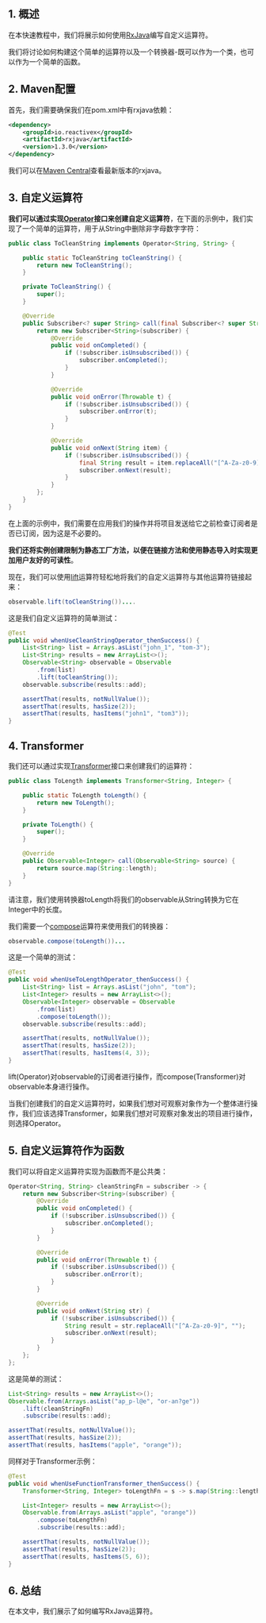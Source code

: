 ## 1. 概述

在本快速教程中，我们将展示如何使用[RxJava](https://github.com/ReactiveX/RxJava)编写自定义运算符。

我们将讨论如何构建这个简单的运算符以及一个转换器-既可以作为一个类，也可以作为一个简单的函数。

## 2. Maven配置

首先，我们需要确保我们在pom.xml中有rxjava依赖：

```xml
<dependency>
    <groupId>io.reactivex</groupId>
    <artifactId>rxjava</artifactId>
    <version>1.3.0</version>
</dependency>
```

我们可以在[Maven Central](https://search.maven.org/search?q=rxjava)查看最新版本的rxjava。

## 3. 自定义运算符

**我们可以通过实现[Operator](http://reactivex.io/RxJava/1.x/javadoc/rx/Observable.Operator.html)接口来创建自定义运算符**，在下面的示例中，我们实现了一个简单的运算符，用于从String中删除非字母数字字符：

```java
public class ToCleanString implements Operator<String, String> {

    public static ToCleanString toCleanString() {
        return new ToCleanString();
    }

    private ToCleanString() {
        super();
    }

    @Override
    public Subscriber<? super String> call(final Subscriber<? super String> subscriber) {
        return new Subscriber<String>(subscriber) {
            @Override
            public void onCompleted() {
                if (!subscriber.isUnsubscribed()) {
                    subscriber.onCompleted();
                }
            }

            @Override
            public void onError(Throwable t) {
                if (!subscriber.isUnsubscribed()) {
                    subscriber.onError(t);
                }
            }

            @Override
            public void onNext(String item) {
                if (!subscriber.isUnsubscribed()) {
                    final String result = item.replaceAll("[^A-Za-z0-9]", "");
                    subscriber.onNext(result);
                }
            }
        };
    }
}
```

在上面的示例中，我们需要在应用我们的操作并将项目发送给它之前检查订阅者是否已订阅，因为这是不必要的。

**我们还将实例创建限制为静态工厂方法，以便在链接方法和使用静态导入时实现更加用户友好的可读性**。

现在，我们可以使用[lift](http://reactivex.io/RxJava/1.x/javadoc/rx/Observable.html#lift(rx.Observable.Operator))运算符轻松地将我们的自定义运算符与其他运算符链接起来：

```java
observable.lift(toCleanString())....
```

这是我们自定义运算符的简单测试：

```java
@Test
public void whenUseCleanStringOperator_thenSuccess() {
    List<String> list = Arrays.asList("john_1", "tom-3");
    List<String> results = new ArrayList<>();
    Observable<String> observable = Observable
        .from(list)
        .lift(toCleanString());
    observable.subscribe(results::add);

    assertThat(results, notNullValue());
    assertThat(results, hasSize(2));
    assertThat(results, hasItems("john1", "tom3"));
}
```

## 4. Transformer

我们还可以通过实现[Transformer](http://reactivex.io/RxJava/1.x/javadoc/rx/Observable.Transformer.html)接口来创建我们的运算符：

```java
public class ToLength implements Transformer<String, Integer> {

    public static ToLength toLength() {
        return new ToLength();
    }

    private ToLength() {
        super();
    }

    @Override
    public Observable<Integer> call(Observable<String> source) {
        return source.map(String::length);
    }
}
```

请注意，我们使用转换器toLength将我们的observable从String转换为它在Integer中的长度。

我们需要一个[compose](http://reactivex.io/RxJava/1.x/javadoc/rx/Observable.html#compose(rx.Observable.Transformer))运算符来使用我们的转换器：

```java
observable.compose(toLength())...
```

这是一个简单的测试：

```java
@Test
public void whenUseToLengthOperator_thenSuccess() {
    List<String> list = Arrays.asList("john", "tom");
    List<Integer> results = new ArrayList<>();
    Observable<Integer> observable = Observable
        .from(list)
        .compose(toLength());
    observable.subscribe(results::add);

    assertThat(results, notNullValue());
    assertThat(results, hasSize(2));
    assertThat(results, hasItems(4, 3));
}
```

lift(Operator)对observable的订阅者进行操作，而compose(Transformer)对observable本身进行操作。

当我们创建我们的自定义运算符时，如果我们想对可观察对象作为一个整体进行操作，我们应该选择Transformer，如果我们想对可观察对象发出的项目进行操作，则选择Operator。

## 5. 自定义运算符作为函数

我们可以将自定义运算符实现为函数而不是公共类：

```java
Operator<String, String> cleanStringFn = subscriber -> {
    return new Subscriber<String>(subscriber) {
        @Override
        public void onCompleted() {
            if (!subscriber.isUnsubscribed()) {
                subscriber.onCompleted();
            }
        }

        @Override
        public void onError(Throwable t) {
            if (!subscriber.isUnsubscribed()) {
                subscriber.onError(t);
            }
        }

        @Override
        public void onNext(String str) {
            if (!subscriber.isUnsubscribed()) {
                String result = str.replaceAll("[^A-Za-z0-9]", "");
                subscriber.onNext(result);
            }
        }
    };
};
```

这是简单的测试：

```java
List<String> results = new ArrayList<>();
Observable.from(Arrays.asList("ap_p-l@e", "or-an?ge"))
    .lift(cleanStringFn)
    .subscribe(results::add);

assertThat(results, notNullValue());
assertThat(results, hasSize(2));
assertThat(results, hasItems("apple", "orange"));
```

同样对于Transformer示例：

```java
@Test
public void whenUseFunctionTransformer_thenSuccess() {
    Transformer<String, Integer> toLengthFn = s -> s.map(String::length);

    List<Integer> results = new ArrayList<>();
    Observable.from(Arrays.asList("apple", "orange"))
        .compose(toLengthFn)
        .subscribe(results::add);

    assertThat(results, notNullValue());
    assertThat(results, hasSize(2));
    assertThat(results, hasItems(5, 6));
}
```

## 6. 总结

在本文中，我们展示了如何编写RxJava运算符。